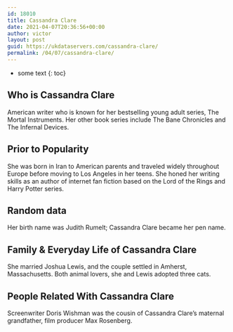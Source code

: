 ```yaml
---
id: 18010
title: Cassandra Clare
date: 2021-04-07T20:36:56+00:00
author: victor
layout: post
guid: https://ukdataservers.com/cassandra-clare/
permalink: /04/07/cassandra-clare/
---
```


* some text
{: toc}


## Who is Cassandra Clare



American writer who is known for her bestselling young adult series, The Mortal Instruments. Her other book series include The Bane Chronicles and The Infernal Devices.

                
                
                
## Prior to Popularity



She was born in Iran to American parents and traveled widely throughout Europe before moving to Los Angeles in her teens. She honed her writing skills as an author of internet fan fiction based on the Lord of the Rings and Harry Potter series.

                
                
                
## Random data



Her birth name was Judith Rumelt; Cassandra Clare became her pen name.

                
                
                
## Family & Everyday Life of Cassandra Clare



She married Joshua Lewis, and the couple settled in Amherst, Massachusetts. Both animal lovers, she and Lewis adopted three cats.

                
                
                
## People Related With Cassandra Clare



Screenwriter Doris Wishman was the cousin of Cassandra Clare&#8217;s maternal grandfather, film producer Max Rosenberg.

                
              
            
          
          
          